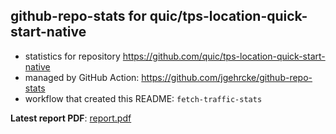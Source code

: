 ## github-repo-stats for quic/tps-location-quick-start-native

- statistics for repository https://github.com/quic/tps-location-quick-start-native
- managed by GitHub Action: https://github.com/jgehrcke/github-repo-stats
- workflow that created this README: `fetch-traffic-stats`

**Latest report PDF**: [report.pdf](https://github.com/njjetha/github-traffic/raw/github-repo-stats/quic/tps-location-quick-start-native/latest-report/report.pdf)

